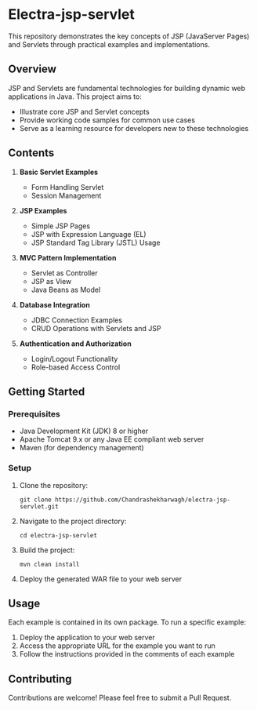 
# Electra-jsp-servlet

This repository demonstrates the key concepts of JSP (JavaServer Pages) and Servlets through practical examples and implementations.

## Overview

JSP and Servlets are fundamental technologies for building dynamic web applications in Java. This project aims to:

- Illustrate core JSP and Servlet concepts
- Provide working code samples for common use cases
- Serve as a learning resource for developers new to these technologies

## Contents

1. **Basic Servlet Examples**
   - Form Handling Servlet
   - Session Management

2. **JSP Examples**
   - Simple JSP Pages
   - JSP with Expression Language (EL)
   - JSP Standard Tag Library (JSTL) Usage

3. **MVC Pattern Implementation**
   - Servlet as Controller
   - JSP as View
   - Java Beans as Model

4. **Database Integration**
   - JDBC Connection Examples
   - CRUD Operations with Servlets and JSP

5. **Authentication and Authorization**
   - Login/Logout Functionality
   - Role-based Access Control

## Getting Started

### Prerequisites
- Java Development Kit (JDK) 8 or higher
- Apache Tomcat 9.x or any Java EE compliant web server
- Maven (for dependency management)

### Setup
1. Clone the repository:
   ```
   git clone https://github.com/Chandrashekharwagh/electra-jsp-servlet.git
   ```
2. Navigate to the project directory:
   ```
   cd electra-jsp-servlet
   ```
3. Build the project:
   ```
   mvn clean install
   ```
4. Deploy the generated WAR file to your web server

## Usage

Each example is contained in its own package. To run a specific example:

1. Deploy the application to your web server
2. Access the appropriate URL for the example you want to run
3. Follow the instructions provided in the comments of each example

## Contributing

Contributions are welcome! Please feel free to submit a Pull Request.

